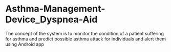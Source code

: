 # Asthma-Management-Device_Dyspnea-Aid
The concept of the system is to monitor the condition of a patient suffering for asthma and predict possible asthma attack for individuals and alert them using Android app
